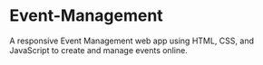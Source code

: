 # Event-Management
A responsive Event Management web app using HTML, CSS, and JavaScript to create and manage events online.
